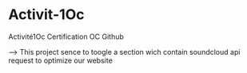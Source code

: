 # Activit-1Oc
Activité1Oc Certification OC Github

--> This project sence to toogle a section wich contain soundcloud api request to optimize our website
